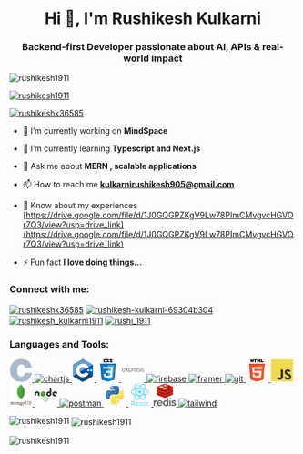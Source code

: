 <h1 align="center">Hi 👋, I'm Rushikesh Kulkarni</h1>
<h3 align="center">Backend-first Developer passionate about AI, APIs & real-world impact</h3>

<p align="left"> <img src="https://komarev.com/ghpvc/?username=rushikesh1911&label=Profile%20views&color=0e75b6&style=flat" alt="rushikesh1911" /> </p>

<p align="left"> <a href="https://github.com/ryo-ma/github-profile-trophy"><img src="https://github-profile-trophy.vercel.app/?username=rushikesh1911" alt="rushikesh1911" /></a> </p>

<p align="left"> <a href="https://twitter.com/rushikeshk36585" target="blank"><img src="https://img.shields.io/twitter/follow/rushikeshk36585?logo=twitter&style=for-the-badge" alt="rushikeshk36585" /></a> </p>

- 🔭 I’m currently working on **MindSpace**

- 🌱 I’m currently learning **Typescript and Next.js**

- 💬 Ask me about **MERN , scalable applications**

- 📫 How to reach me **kulkarnirushikesh905@gmail.com**

- 📄 Know about my experiences [https://drive.google.com/file/d/1J0GQGPZKgV9Lw78PImCMvgvcHGVOr7Q3/view?usp=drive_link](https://drive.google.com/file/d/1J0GQGPZKgV9Lw78PImCMvgvcHGVOr7Q3/view?usp=drive_link)

- ⚡ Fun fact **I love doing things...**

<h3 align="left">Connect with me:</h3>
<p align="left">
<a href="https://twitter.com/rushikeshk36585" target="blank"><img align="center" src="https://raw.githubusercontent.com/rahuldkjain/github-profile-readme-generator/master/src/images/icons/Social/twitter.svg" alt="rushikeshk36585" height="30" width="40" /></a>
<a href="https://linkedin.com/in/rushikesh-kulkarni-69304b304" target="blank"><img align="center" src="https://raw.githubusercontent.com/rahuldkjain/github-profile-readme-generator/master/src/images/icons/Social/linked-in-alt.svg" alt="rushikesh-kulkarni-69304b304" height="30" width="40" /></a>
<a href="https://instagram.com/rushikesh_kulkarni1911" target="blank"><img align="center" src="https://raw.githubusercontent.com/rahuldkjain/github-profile-readme-generator/master/src/images/icons/Social/instagram.svg" alt="rushikesh_kulkarni1911" height="30" width="40" /></a>
<a href="https://www.leetcode.com/rushi_1911" target="blank"><img align="center" src="https://raw.githubusercontent.com/rahuldkjain/github-profile-readme-generator/master/src/images/icons/Social/leet-code.svg" alt="rushi_1911" height="30" width="40" /></a>
</p>

<h3 align="left">Languages and Tools:</h3>
<p align="left"> <a href="https://www.cprogramming.com/" target="_blank" rel="noreferrer"> <img src="https://raw.githubusercontent.com/devicons/devicon/master/icons/c/c-original.svg" alt="c" width="40" height="40"/> </a> <a href="https://www.chartjs.org" target="_blank" rel="noreferrer"> <img src="https://www.chartjs.org/media/logo-title.svg" alt="chartjs" width="40" height="40"/> </a> <a href="https://www.w3schools.com/cpp/" target="_blank" rel="noreferrer"> <img src="https://raw.githubusercontent.com/devicons/devicon/master/icons/cplusplus/cplusplus-original.svg" alt="cplusplus" width="40" height="40"/> </a> <a href="https://www.w3schools.com/css/" target="_blank" rel="noreferrer"> <img src="https://raw.githubusercontent.com/devicons/devicon/master/icons/css3/css3-original-wordmark.svg" alt="css3" width="40" height="40"/> </a> <a href="https://expressjs.com" target="_blank" rel="noreferrer"> <img src="https://raw.githubusercontent.com/devicons/devicon/master/icons/express/express-original-wordmark.svg" alt="express" width="40" height="40"/> </a> <a href="https://firebase.google.com/" target="_blank" rel="noreferrer"> <img src="https://www.vectorlogo.zone/logos/firebase/firebase-icon.svg" alt="firebase" width="40" height="40"/> </a> <a href="https://www.framer.com/" target="_blank" rel="noreferrer"> <img src="https://www.vectorlogo.zone/logos/framer/framer-icon.svg" alt="framer" width="40" height="40"/> </a> <a href="https://git-scm.com/" target="_blank" rel="noreferrer"> <img src="https://www.vectorlogo.zone/logos/git-scm/git-scm-icon.svg" alt="git" width="40" height="40"/> </a> <a href="https://www.w3.org/html/" target="_blank" rel="noreferrer"> <img src="https://raw.githubusercontent.com/devicons/devicon/master/icons/html5/html5-original-wordmark.svg" alt="html5" width="40" height="40"/> </a> <a href="https://developer.mozilla.org/en-US/docs/Web/JavaScript" target="_blank" rel="noreferrer"> <img src="https://raw.githubusercontent.com/devicons/devicon/master/icons/javascript/javascript-original.svg" alt="javascript" width="40" height="40"/> </a> <a href="https://www.mongodb.com/" target="_blank" rel="noreferrer"> <img src="https://raw.githubusercontent.com/devicons/devicon/master/icons/mongodb/mongodb-original-wordmark.svg" alt="mongodb" width="40" height="40"/> </a> <a href="https://nodejs.org" target="_blank" rel="noreferrer"> <img src="https://raw.githubusercontent.com/devicons/devicon/master/icons/nodejs/nodejs-original-wordmark.svg" alt="nodejs" width="40" height="40"/> </a> <a href="https://postman.com" target="_blank" rel="noreferrer"> <img src="https://www.vectorlogo.zone/logos/getpostman/getpostman-icon.svg" alt="postman" width="40" height="40"/> </a> <a href="https://www.python.org" target="_blank" rel="noreferrer"> <img src="https://raw.githubusercontent.com/devicons/devicon/master/icons/python/python-original.svg" alt="python" width="40" height="40"/> </a> <a href="https://reactjs.org/" target="_blank" rel="noreferrer"> <img src="https://raw.githubusercontent.com/devicons/devicon/master/icons/react/react-original-wordmark.svg" alt="react" width="40" height="40"/> </a> <a href="https://redis.io" target="_blank" rel="noreferrer"> <img src="https://raw.githubusercontent.com/devicons/devicon/master/icons/redis/redis-original-wordmark.svg" alt="redis" width="40" height="40"/> </a> <a href="https://tailwindcss.com/" target="_blank" rel="noreferrer"> <img src="https://www.vectorlogo.zone/logos/tailwindcss/tailwindcss-icon.svg" alt="tailwind" width="40" height="40"/> </a> </p>

<p><img align="left" src="https://github-readme-stats.vercel.app/api/top-langs?username=rushikesh1911&show_icons=true&locale=en&layout=compact" alt="rushikesh1911" /></p>

<p>&nbsp;<img align="center" src="https://github-readme-stats.vercel.app/api?username=rushikesh1911&show_icons=true&locale=en" alt="rushikesh1911" /></p>

<p><img align="center" src="https://github-readme-streak-stats.herokuapp.com/?user=rushikesh1911&" alt="rushikesh1911" /></p>
